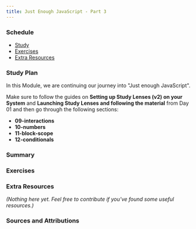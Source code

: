 ```yaml
---
title: Just Enough JavaScript - Part 3
---
```


### Schedule

  - [Study](#study-plan-NN)
  - [Exercises](#exercises-NN)
  - [Extra Resources](#extra-resources-NN)

### Study Plan

  In this Module, we are continuing our journey into "Just enough JavaScript".

  Make sure to follow the guides on **Setting up Study Lenses (v2) on your System** and **Launching Study Lenses and following the material** from Day 01 and then go through the following sections:

 
  - **09-interactions**
  - **10-numbers**
  - **11-block-scope**
  - **12-conditionals**

### Summary

### Exercises

### Extra Resources

  _(Nothing here yet. Feel free to contribute if you've found some useful resources.)_

### Sources and Attributions